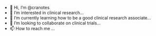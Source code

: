 - 👋 Hi, I’m @cranotes
- 👀 I’m interested in clinical research...
- 🌱 I’m currently learning how to be a good clinical research associate...
- 💞️ I’m looking to collaborate on clinical trials...
- 📫 How to reach me ...

<!---
cranotes/cranotes is a ✨ special ✨ repository because its `README.md` (this file) appears on your GitHub profile.
You can click the Preview link to take a look at your changes.
--->
